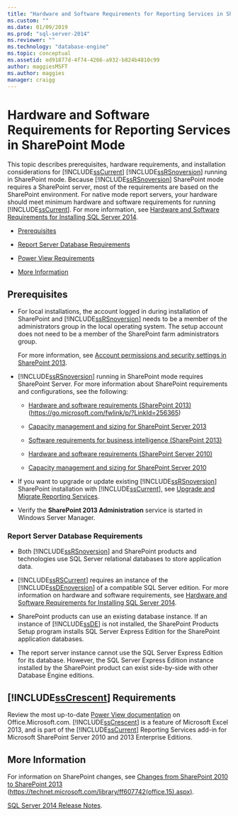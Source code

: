 ```yaml
---
title: "Hardware and Software Requirements for Reporting Services in SharePoint Mode | Microsoft Docs"
ms.custom: ""
ms.date: 01/09/2019
ms.prod: "sql-server-2014"
ms.reviewer: ""
ms.technology: "database-engine"
ms.topic: conceptual
ms.assetid: ed91877d-4f74-4266-a932-b824b4810c99
author: maggiesMSFT 
ms.author: maggies
manager: craigg
---
```

# Hardware and Software Requirements for Reporting Services in SharePoint Mode

  This topic describes prerequisites, hardware requirements, and installation considerations for [!INCLUDE[ssCurrent](../../includes/sscurrent-md.md)] [!INCLUDE[ssRSnoversion](../../includes/ssrsnoversion-md.md)] running in SharePoint mode. Because [!INCLUDE[ssRSnoversion](../../includes/ssrsnoversion-md.md)] SharePoint mode requires a SharePoint server, most of the requirements are based on the SharePoint environment. For native mode report servers, your hardware should meet minimum hardware and software requirements for running [!INCLUDE[ssCurrent](../../includes/sscurrent-md.md)]. For more information, see [Hardware and Software Requirements for Installing SQL Server 2014](hardware-and-software-requirements-for-installing-sql-server.md).  
  
-   [Prerequisites](#bkmk_prereq)  
  
-   [Report Server Database Requirements](#bkmk_report_server_database)  
  
-   [Power View Requirements](#bkmk_powerview)  
  
-   [More Information](#bkmk_more_information)  
  
##  <a name="bkmk_prereq"></a> Prerequisites  
  
-   For local installations, the account logged in during installation of SharePoint and [!INCLUDE[ssRSnoversion](../../includes/ssrsnoversion-md.md)] needs to be a member of the administrators group in the local operating system. The setup account does not need to be a member of the SharePoint farm administrators group.  
  
     For more information, see [Account permissions and security settings in SharePoint 2013](https://technet.microsoft.com/library/cc678863.aspx).  
  
-   [!INCLUDE[ssRSnoversion](../../includes/ssrsnoversion-md.md)] running in SharePoint mode requires SharePoint Server. For more information about SharePoint requirements and configurations, see the following:  
  
    -   [Hardware and software requirements (SharePoint 2013)](https://go.microsoft.com/fwlink/p/?LinkId=256365) (https://go.microsoft.com/fwlink/p/?LinkId=256365)  
  
    -   [Capacity management and sizing for SharePoint Server 2013](https://technet.microsoft.com/library/cc261700.aspx)  
  
    -   [Software requirements for business intelligence (SharePoint 2013)](https://go.microsoft.com/fwlink/p/?LinkId=256367)  
  
    -   [Hardware and software requirements (SharePoint Server 2010)](https://technet.microsoft.com/library/cc262485\(v=office.14\))  
  
    -   [Capacity management and sizing for SharePoint Server 2010](https://technet.microsoft.com/library/cc261700.aspx\(v=office.14\))  
  
-   If you want to upgrade or update existing [!INCLUDE[ssRSnoversion](../../includes/ssrsnoversion-md.md)] SharePoint installation with [!INCLUDE[ssCurrent](../../includes/sscurrent-md.md)], see [Upgrade and Migrate Reporting Services](../../reporting-services/install-windows/upgrade-and-migrate-reporting-services.md).  
  
-   Verify the **SharePoint 2013 Administration** service is started in Windows Server Manager.  
  
###  <a name="bkmk_report_server_database"></a> Report Server Database Requirements  
  
-   Both [!INCLUDE[ssRSnoversion](../../includes/ssrsnoversion-md.md)] and SharePoint products and technologies use SQL Server relational databases to store application data.  
  
-   [!INCLUDE[ssRSCurrent](../../includes/ssrscurrent-md.md)] requires an instance of the [!INCLUDE[ssDEnoversion](../../includes/ssdenoversion-md.md)] of a compatible SQL Server edition. For more information on hardware and software requirements, see [Hardware and Software Requirements for Installing SQL Server 2014](hardware-and-software-requirements-for-installing-sql-server.md).  
  
-   SharePoint products can use an existing database instance. If an instance of [!INCLUDE[ssDE](../../includes/ssde-md.md)] is not installed, the SharePoint Products Setup program installs SQL Server Express Edition for the SharePoint application databases.  
  
-   The report server instance cannot use the SQL Server Express Edition for its database. However, the SQL Server Express Edition instance installed by the SharePoint product can exist side-by-side with other Database Engine editions.  
  
##  <a name="bkmk_powerview"></a> [!INCLUDE[ssCrescent](../../includes/sscrescent-md.md)] Requirements

 Review the most up-to-date [Power View documentation](http://office.microsoft.com/excel-help/power-view-explore-visualize-and-present-your-data-HA102835634.aspx) on Office.Microsoft.com. [!INCLUDE[ssCrescent](../../includes/sscrescent-md.md)] is a feature of Microsoft Excel 2013, and is part of the [!INCLUDE[ssCurrent](../../includes/sscurrent-md.md)] Reporting Services add-in for Microsoft SharePoint Server 2010 and 2013 Enterprise Editions.  
  
##  <a name="bkmk_more_information"></a> More Information

 For information on SharePoint changes, see [Changes from SharePoint 2010 to SharePoint 2013](https://technet.microsoft.com/library/ff607742\(office.15\).aspx) (https://technet.microsoft.com/library/ff607742(office.15).aspx).  
  
 [SQL Server 2014 Release Notes](https://go.microsoft.com/fwlink/?LinkID=296445).  
  
  
